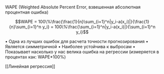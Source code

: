 WAPE (Weighted Absolute Percent Error, взвешенная абсолютная процентная
ошибка)

$$WAPE = 100\%\frac{\frac{1}{n}\sum_{i=1}^n|y_i-a(x_i)|}{\frac{1}{n}\sum_{i=1}^n y_i} = 100\%\frac{\sum_{i=1}^n|y_i-a(x_i)|}{\sum_{i=1}^n y_i}$$

• Одна из лучших ошибок для расчета точности прогнозирования
• Является симметричной
• Наиболее устойчива к выбросам
• Показывает насколько у нас велика ошибка на регрессии (измеряется в
процентах как: WAPE*100%)

[[Линейная регрессия]]